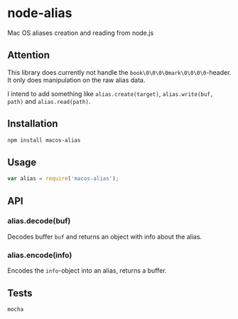 # node-alias

Mac OS aliases creation and reading from node.js

## Attention

This library does currently not handle the `book\0\0\0\0mark\0\0\0\0`-header. It only does manipulation on the raw alias data.

I intend to add something like `alias.create(target)`, `alias.write(buf, path)` and `alias.read(path)`.

## Installation

```sh
npm install macos-alias
```

## Usage

```javascript
var alias = require('macos-alias');
```

## API

### alias.decode(buf)

Decodes buffer `buf` and returns an object with info about the alias.

### alias.encode(info)

Encodes the `info`-object into an alias, returns a buffer.

## Tests

```sh
mocha
```
